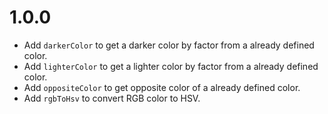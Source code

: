 # 1.0.0

- Add `darkerColor` to get a darker color by factor from a already defined color.
- Add `lighterColor` to get a lighter color by factor from a already defined color.
- Add `oppositeColor` to get opposite color of a already defined color.
- Add `rgbToHsv` to convert RGB color to HSV.
